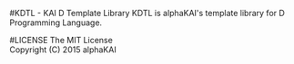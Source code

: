 #KDTL - KAI D Template Library
KDTL is alphaKAI's template library for D Programming Language.  
  
  
#LICENSE
The MIT License  
Copyright (C) 2015 alphaKAI
